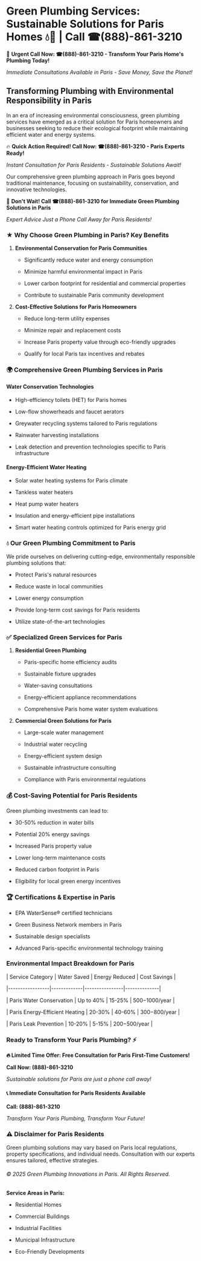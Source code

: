 # Green Plumbing Services: Sustainable Solutions for Paris Homes 💧🌿 | Call ☎(888)-861-3210

🚨 **Urgent Call Now: ☎(888)-861-3210 - Transform Your Paris Home's Plumbing Today!**
*Immediate Consultations Available in Paris - Save Money, Save the Planet!*

## Transforming Plumbing with Environmental Responsibility in Paris

In an era of increasing environmental consciousness, green plumbing services have emerged as a critical solution for Paris homeowners and businesses seeking to reduce their ecological footprint while maintaining efficient water and energy systems. 

🔥 **Quick Action Required! Call Now: ☎(888)-861-3210 - Paris Experts Ready!**
*Instant Consultation for Paris Residents - Sustainable Solutions Await!*

Our comprehensive green plumbing approach in Paris goes beyond traditional maintenance, focusing on sustainability, conservation, and innovative technologies.

🚨 **Don't Wait! Call ☎(888)-861-3210 for Immediate Green Plumbing Solutions in Paris**
*Expert Advice Just a Phone Call Away for Paris Residents!*

### ★ Why Choose Green Plumbing in Paris? Key Benefits

1. **Environmental Conservation for Paris Communities** 
   - Significantly reduce water and energy consumption
   - Minimize harmful environmental impact in Paris
   - Lower carbon footprint for residential and commercial properties
   - Contribute to sustainable Paris community development

2. **Cost-Effective Solutions for Paris Homeowners** 
   - Reduce long-term utility expenses
   - Minimize repair and replacement costs
   - Increase Paris property value through eco-friendly upgrades
   - Qualify for local Paris tax incentives and rebates

### 🌍 Comprehensive Green Plumbing Services in Paris

#### Water Conservation Technologies
- High-efficiency toilets (HET) for Paris homes
- Low-flow showerheads and faucet aerators
- Greywater recycling systems tailored to Paris regulations
- Rainwater harvesting installations
- Leak detection and prevention technologies specific to Paris infrastructure

#### Energy-Efficient Water Heating
- Solar water heating systems for Paris climate
- Tankless water heaters
- Heat pump water heaters
- Insulation and energy-efficient pipe installations
- Smart water heating controls optimized for Paris energy grid

### 💧 Our Green Plumbing Commitment to Paris

We pride ourselves on delivering cutting-edge, environmentally responsible plumbing solutions that:
- Protect Paris's natural resources
- Reduce waste in local communities
- Lower energy consumption
- Provide long-term cost savings for Paris residents
- Utilize state-of-the-art technologies

### ✅ Specialized Green Services for Paris

1. **Residential Green Plumbing**
   - Paris-specific home efficiency audits
   - Sustainable fixture upgrades
   - Water-saving consultations
   - Energy-efficient appliance recommendations
   - Comprehensive Paris home water system evaluations

2. **Commercial Green Solutions for Paris**
   - Large-scale water management
   - Industrial water recycling
   - Energy-efficient system design
   - Sustainable infrastructure consulting
   - Compliance with Paris environmental regulations

### 💰 Cost-Saving Potential for Paris Residents

Green plumbing investments can lead to:
- 30-50% reduction in water bills
- Potential 20% energy savings
- Increased Paris property value
- Lower long-term maintenance costs
- Reduced carbon footprint in Paris
- Eligibility for local green energy incentives

### 🏆 Certifications & Expertise in Paris

- EPA WaterSense® certified technicians
- Green Business Network members in Paris
- Sustainable design specialists
- Advanced Paris-specific environmental technology training

### Environmental Impact Breakdown for Paris

| Service Category | Water Saved | Energy Reduced | Cost Savings |
|-----------------|-------------|----------------|--------------|
| Paris Water Conservation | Up to 40% | 15-25% | $500-$1000/year |
| Paris Energy-Efficient Heating | 20-30% | 40-60% | $300-$800/year |
| Paris Leak Prevention | 10-20% | 5-15% | $200-$500/year |

### Ready to Transform Your Paris Plumbing? ⚡

**🔥 Limited Time Offer: Free Consultation for Paris First-Time Customers!**

**Call Now: (888)-861-3210**
*Sustainable solutions for Paris are just a phone call away!*

#### 📞 Immediate Consultation for Paris Residents Available

**Call: (888)-861-3210**
*Transform Your Paris Plumbing, Transform Your Future!*

### ⚠️ Disclaimer for Paris Residents

Green plumbing solutions may vary based on Paris local regulations, property specifications, and individual needs. Consultation with our experts ensures tailored, effective strategies.

###### © 2025 Green Plumbing Innovations in Paris. All Rights Reserved.

**Service Areas in Paris:** 
- Residential Homes
- Commercial Buildings
- Industrial Facilities
- Municipal Infrastructure
- Eco-Friendly Developments